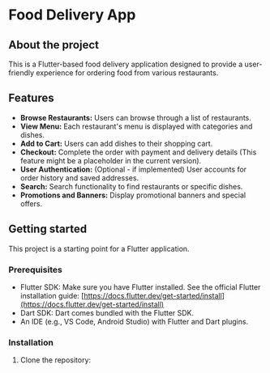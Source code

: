 # Food Delivery App

## About the project

This is a Flutter-based food delivery application designed to provide a user-friendly experience for ordering food from various restaurants.

## Features

*   **Browse Restaurants:** Users can browse through a list of restaurants.
*   **View Menu:** Each restaurant's menu is displayed with categories and dishes.
*   **Add to Cart:** Users can add dishes to their shopping cart.
*   **Checkout:**  Complete the order with payment and delivery details (This feature might be a placeholder in the current version).
*   **User Authentication:** (Optional - if implemented) User accounts for order history and saved addresses.
*   **Search:**  Search functionality to find restaurants or specific dishes.
*   **Promotions and Banners:** Display promotional banners and special offers.

## Getting started

This project is a starting point for a Flutter application.

### Prerequisites

*   Flutter SDK: Make sure you have Flutter installed.  See the official Flutter installation guide: [https://docs.flutter.dev/get-started/install](https://docs.flutter.dev/get-started/install)
*   Dart SDK: Dart comes bundled with the Flutter SDK.
*   An IDE (e.g., VS Code, Android Studio) with Flutter and Dart plugins.

### Installation

1.  Clone the repository:
   
